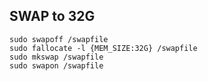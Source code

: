 ## SWAP to 32G
    sudo swapoff /swapfile
    sudo fallocate -l {MEM_SIZE:32G} /swapfile
    sudo mkswap /swapfile
    sudo swapon /swapfile
